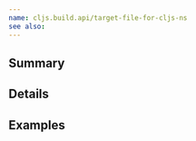 ```yaml
---
name: cljs.build.api/target-file-for-cljs-ns
see also:
---
```


## Summary

## Details

## Examples
